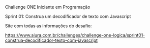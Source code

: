 Challenge ONE
Iniciante em Programação

Sprint 01: Construa um decodificador de texto com Javascript

Site com todas as informações do desafio:

https://www.alura.com.br/challenges/challenge-one-logica/sprint01-construa-decodificador-texto-com-javascript